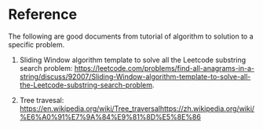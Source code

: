 # Reference

The following are good documents from tutorial of algorithm to solution to a specific problem.

1. Sliding Window algorithm template to solve all the Leetcode substring search problem: https://leetcode.com/problems/find-all-anagrams-in-a-string/discuss/92007/Sliding-Window-algorithm-template-to-solve-all-the-Leetcode-substring-search-problem.

2. Tree travesal: https://en.wikipedia.org/wiki/Tree_traversalhttps://zh.wikipedia.org/wiki/%E6%A0%91%E7%9A%84%E9%81%8D%E5%8E%86